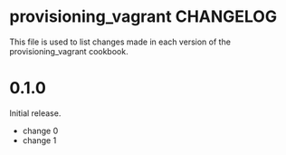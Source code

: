 # provisioning_vagrant CHANGELOG

This file is used to list changes made in each version of the provisioning_vagrant cookbook.

# 0.1.0

Initial release.

- change 0
- change 1

